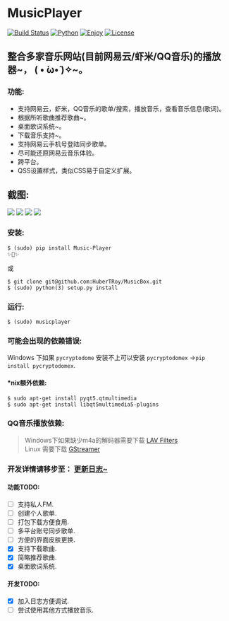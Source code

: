 # MusicPlayer
[![Build Status](https://travis-ci.org/HuberTRoy/MusicBox.svg?branch=master)](https://travis-ci.org/HuberTRoy/MusicBox)
[![Python](https://img.shields.io/badge/Python-3.5%203.6-green.svg)](https://pypi.python.org/pypi/Music-Player)
[![Enjoy](https://img.shields.io/badge/EnjoyYourself-yes-orange.svg)](https://github.com/HuberTRoy/MusicBox/)
[![License](https://img.shields.io/badge/license-MIT-blue.svg)](https://pypi.python.org/pypi/Music-Player)


## 整合多家音乐网站(目前网易云/虾米/QQ音乐)的播放器~， ( • ̀ω•́ )✧~。

### 功能:
* 支持网易云，虾米，QQ音乐的歌单/搜索，播放音乐，查看音乐信息(歌词)。
* 根据所听歌曲推荐歌曲~。
* 桌面歌词系统~。
* 下载音乐支持~。
* 支持网易云手机号登陆同步歌单。
* 尽可能还原网易云音乐体验。
* 跨平台。
* QSS设置样式，类似CSS易于自定义扩展。

## 截图:
<img src="https://github.com/HuberTRoy/MusicPlayer/blob/master/testpic/24.jpg"/>

<img src="https://github.com/HuberTRoy/MusicPlayer/blob/master/testpic/16.jpg"/>

<img src="https://github.com/HuberTRoy/MusicPlayer/blob/master/testpic/19.jpg"/>

<img src="https://github.com/HuberTRoy/MusicPlayer/blob/master/testpic/23.jpg"/>

### 安装:
```
$ (sudo) pip install Music-Player
✨🍰✨
```
或
```
$ git clone git@github.com:HuberTRoy/MusicBox.git
$ (sudo) python(3) setup.py install
```

### 运行:
```
$ (sudo) musicplayer
```

### 可能会出现的依赖错误:
Windows 下如果 `pycryptodome` 安装不上可以安装 `pycryptodomex` ->`pip install pycryptodomex`.

#### \*nix额外依赖:
```
$ sudo apt-get install pyqt5.qtmultimedia
$ sudo apt-get install libqt5multimedia5-plugins
```

### QQ音乐播放依赖:
> Windows下如果缺少m4a的解码器需要下载 <a href="https://github.com/Nevcairiel/LAVFilters/releases">LAV Filters</a> <br>
> Linux 需要下载 <a href="https://gstreamer.freedesktop.org/">GStreamer</a>

### 开发详情请移步至： <a href="https://github.com/HuberTRoy/MusicPlayer/blob/master/doc/updateLog.md">更新日志~</a>

#### 功能TODO:
- [ ] 支持私人FM.
- [ ] 创建个人歌单.
- [ ] 打包下载方便食用.
- [ ] 多平台账号同步歌单.
- [ ] 方便的界面皮肤更换.
- [x] 支持下载歌曲.
- [x] 简略推荐歌曲.
- [x] 桌面歌词系统.

#### 开发TODO:
- [x] 加入日志方便调试.
- [ ] 尝试使用其他方式播放音乐.
